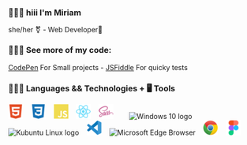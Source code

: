 <h3>👩🏼‍💻 hiii I'm Miriam </h3>
she/her ⚧️ - Web Developer🦋

<h3 align="left">👩🏼‍🎨 See more of my code:</h3>

<a href="https://codepen.io/uributterfly">CodePen</a> For Small projects - 
<a href="https://jsfiddle.net/user/uricode/fiddles/">JSFiddle</a> For quicky tests

<h3 align="left">👩🏼‍🏫 Languages && Technologies + 🖥️ Tools</h3>

<p align="left">
  <img src="https://raw.githubusercontent.com/devicons/devicon/1119b9f84c0290e0f0b38982099a2bd027a48bf1/icons/html5/html5-plain.svg" width=30 title="HTML5" alt="HTML five Logo orange" />
  &nbsp;&nbsp;
  <img src="https://raw.githubusercontent.com/devicons/devicon/1119b9f84c0290e0f0b38982099a2bd027a48bf1/icons/css3/css3-plain.svg" width=30 title="CSS3" alt="CSS three logo blue" />
  &nbsp;&nbsp;
  <img src="https://raw.githubusercontent.com/devicons/devicon/1119b9f84c0290e0f0b38982099a2bd027a48bf1/icons/javascript/javascript-plain.svg" width=30 title="JavaScript" alt="JavaScript logo yellow JS" />
  &nbsp;&nbsp;
  <img src="https://raw.githubusercontent.com/devicons/devicon/1119b9f84c0290e0f0b38982099a2bd027a48bf1/icons/react/react-original.svg" width=30 title="JavaScript: React.js" alt="React blue logo" />
  &nbsp;&nbsp;
  <img src="https://github.com/devicons/devicon/blob/master/icons/sass/sass-original.svg" width=30 title="CSS: Sass" alt="Sass logo" />
&nbsp;&nbsp;&nbsp;&nbsp;&nbsp;&nbsp;
  <img src="https://upload.wikimedia.org/wikipedia/commons/thumb/4/48/Windows_logo_-_2012_%28dark_blue%29.svg/2048px-Windows_logo_-_2012_%28dark_blue%29.svg.png" width=30 title="Microsoft Windows 10" alt="Windows 10 logo" />
  &nbsp;&nbsp;
  <img src="https://upload.wikimedia.org/wikipedia/commons/thumb/1/1f/Kubuntu_logo.svg/1200px-Kubuntu_logo.svg.png" width=30 title="Kubuntu Linux" alt="Kubuntu Linux logo" />
  &nbsp;&nbsp;
  <img src="https://raw.githubusercontent.com/devicons/devicon/1119b9f84c0290e0f0b38982099a2bd027a48bf1/icons/vscode/vscode-original.svg" width=30 title="Visual Studio Code" alt="Visual studio code logo" />
  &nbsp;&nbsp;
  <img src="https://upload.wikimedia.org/wikipedia/commons/9/98/Microsoft_Edge_logo_%282019%29.svg" width=30 title="Microsoft Edge Browser" />
  &nbsp;&nbsp;
  <img src="https://raw.githubusercontent.com/devicons/devicon/1119b9f84c0290e0f0b38982099a2bd027a48bf1/icons/chrome/chrome-original.svg" width=30 title="Google Chrome Browser" />
  &nbsp;&nbsp;
  <img src="https://raw.githubusercontent.com/devicons/devicon/1119b9f84c0290e0f0b38982099a2bd027a48bf1/icons/figma/figma-original.svg" width=30 title="Figma" alt="Figma logo" />
</p>
